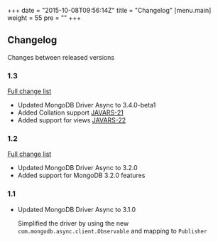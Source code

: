 +++
date = "2015-10-08T09:56:14Z"
title = "Changelog"
[menu.main]
  weight = 55
  pre = "<i class='fa fa-cog'></i>"
+++

## Changelog

Changes between released versions

### 1.3

[Full change list](https://jira.mongodb.org/issues/?jql=project%20%3D%20JAVARS%20AND%20fixVersion%20%3D%201.3)

  * Updated MongoDB Driver Async to 3.4.0-beta1
  * Added Collation support [JAVARS-21](https://jira.mongodb.org/browse/JAVARS-21)
  * Added support for views [JAVARS-22](https://jira.mongodb.org/browse/JAVARS-22)

### 1.2

[Full change list](https://jira.mongodb.org/issues/?jql=project%20%3D%20JAVARX%20AND%20fixVersion%20%3D%201.2)

  * Updated MongoDB Driver Async to 3.2.0
  * Added support for MongoDB 3.2.0 features

### 1.1 

  * Updated MongoDB Driver Async to 3.1.0
  
    Simplified the driver by using the new `com.mongodb.async.client.Observable` and mapping to `Publisher`

